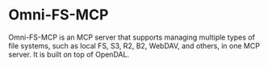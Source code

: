 # Omni-FS-MCP
Omni-FS-MCP is an MCP server that supports managing multiple types of file systems, such as local FS, S3, R2, B2, WebDAV, and others, in one MCP server. It is built on top of OpenDAL.

